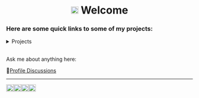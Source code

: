 # <div align="center"><img src="https://media.giphy.com/media/hvRJCLFzcasrR4ia7z/giphy.gif" width="20px"> Welcome </div>
### Here are some quick links to some of my projects:
	
<details>
<summary>Projects</summary><br>

 🔭 [Tribute to Bastion](https://kr33l.github.io/Tribute-to-Bastion/) 
	
 🔭 [Comment Box](https://kr33l.github.io/Comment-box/)
	
 🔭 [Project Gallery](https://kr33l.github.io/Project-Gallery/) 
	
 🔭 [Mini Platformer](https://kr33l.github.io/Mini-Platformer/)  
	
 🔭 [Fruit Shop](https://kr33l.github.io/Fruit-Shop/)
	
</details>
<br>

 Ask me about anything here:
 <br>
	
 💬[Profile Discussions](https://github.com/Kr33L/Kr33L/discussions)
 
---
<img src="https://img.shields.io/badge/HTML5-E34F26?style=for-the-badge&logo=html5&logoColor=white" height="20px"/><img src="https://img.shields.io/badge/JavaScript-323330?style=for-the-badge&logo=javascript&logoColor=F7DF1E" height="20px" /><img src="https://img.shields.io/badge/CSS3-1572B6?style=for-the-badge&logo=css3&logoColor=white" height="20px"/><img src="https://img.shields.io/badge/C%23-239120?style=for-the-badge&logo=c-sharp&logoColor=white" height="20px"/>
